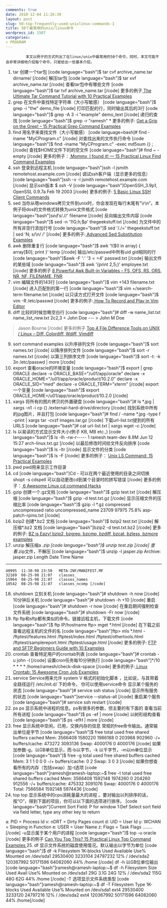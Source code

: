 ```yaml
---
comments: true
date: 2010-12-04 11:26:39
layout: post
slug: 50-top-frequently-used-unixlinux-commands-1
title: 50个最常用的unix/linux命令
wordpress_id: 1507
categories:
- PROGRAM
---
```


             本文以例子的方式列出了在linux/unix中最常用的50个命令，同时，本文可能不会非常详细地介绍每个命令，只是给出一些基本介绍。   
1. tar 
创建一个tar包 
[code language="bash"]$ tar cvf archive_name.tar dirname/ [/code]
解压tar包 
[code language="bash"]$ tar xvf archive_name.tar [/code]
查看tar包中有哪些文件 
[code language="bash"]$ tar tvf archive_name.tar [/code]
更多的例子[ The Ultimate Tar Command Tutorial with 10 Practical Examples ](http://www.thegeekstuff.com/2010/04/unix-tar-command-examples/)<!-- more -->
2. grep 
在文件中查找特定字符串（大小写敏感） 
[code language="bash"]$ grep -i "the" demo_file [/code]
打印匹配的行，同时输出其后的3行 
[code language="bash"]$ grep -A 3 -i "example" demo_text [/code]
递归的查找 
[code language="bash"]$ grep -r "ramesh" * 
更多的例子: <a href="http://www.thegeekstuff.com/2009/03/15-practical-unix-grep-command-examples/">Get a Grip on the Grep! – 15 Practical Grep Command Examples </a>
3. find 
用名字来查找文件（大小写敏感） 
[code language=bash]# find -iname "MyCProgram.c" [/code]
对查找出来的文件执行命令 
[code language="bash"]$ find -iname "MyCProgram.c" -exec md5sum {} \; [/code]
查找$HOME文件下的的空文件 
[code language="bash"]# find ~ -empty [/code]
更多的例子：[ Mommy, I found it! — 15 Practical Linux Find Command Examples](http://www.thegeekstuff.com/2009/03/15-practical-linux-find-command-examples/) 
4. ssh 
登录到远程主机 
[code language="bash"]ssh -l jsmith remotehost.example.com [/code]
调试ssh客户端（显示更多的信息） 
[code language="bash"]ssh -v -l jsmith remotehost.example.com [/code]
显示ssh版本 
$ ssh -V 
[code language="bash"]OpenSSH_3.9p1, OpenSSL 0.9.7a Feb 19 2003 [/code]
更多的例子: [5 Basic Linux SSH Client Commands ](http://www.thegeekstuff.com/2008/05/5-basic-linux-ssh-client-commands/)
5. sed 
当你从嗯windows拷贝文件到unix时，你会发现在每行末尾有”\r\n”，本例子将dos的文件格式转换为unix文件格式 
[code language="bash"]$sed 's/.$//' filename [/code]
反向输出文件内容 
[code language="bash"]$ sed -n '1!G;h;$p' thegeekstuff.txt [/code]
为文件中的所有非空行添加行号 
[code language="bash"]$ sed '/./=' thegeekstuff.txt | sed 'N; s/\n/ /' [/code]
更多的例子:[ Advanced Sed Substitution Examples](http://www.thegeekstuff.com/2009/10/unix-sed-tutorial-advanced-sed-substitution-examples/) 
6. awk 
删除重复行 
[code language="bash"]$ awk '!($0 in array) { array[$0]; print }' temp [/code]
输出/etc/passwd中所有uid gid相同的行 
[code language="bash"]$awk -F ':' '$3==$4' passwd.txt [/code]
输出文件的某些域 
[code language="bash"]$ awk '{print $2,$5;}' employee.txt [/code]
更多的例子 [8 Powerful Awk Built-in Variables – FS, OFS, RS, ORS, NR, NF, FILENAME, FNR](http://www.thegeekstuff.com/2010/01/8-powerful-awk-built-in-variables-fs-ofs-rs-ors-nr-nf-filename-fnr/) 
7. vim 
编辑文件的143行 
[code language="bash"]$ vim +143 filename.txt [/code]
进入匹配到的第一行 
[code language="bash"]$ vim +/search-term filename.txt [/code]
以只读方式打开文件 
[code language="bash"]$ vim -R /etc/passwd [/code]
更多的例子:[ How To Record and Play in Vim Editor ](http://www.thegeekstuff.com/2009/01/vi-and-vim-macro-tutorial-how-to-record-and-play/)
8. diff 
比较的时候忽略空白行 
[code language="bash"]# diff -w name_list.txt name_list_new.txt 
2c2,3 
< John Doe --- > John M Doe 
> Jason Bourne [/code]
更多的例子 [Top 4 File Difference Tools on UNIX / Linux – Diff, Colordiff, Wdiff, Vimdiff ](http://www.thegeekstuff.com/2010/06/linux-file-diff-utilities/)
9. sort command examples 
以升序排列文件 
[code language="bash"]$ sort names.txt [/code]
以降序排列文件 
[code language="bash"]$ sort -r names.txt [/code]
以第三列排序文件 
[code language="bash"]$ sort -t: -k 3n /etc/passwd | more [/code]
10. export 
查看oracle的环境变量 
[code language="bash"]$ export | grep ORACLE 
declare -x ORACLE_BASE="/u01/app/oracle" 
declare -x ORACLE_HOME="/u01/app/oracle/product/10.2.0" 
declare -x ORACLE_SID="med" 
declare -x ORACLE_TERM="xterm" [/code]
export一个变量 
[code language="bash"]$ export ORACLE_HOME=/u01/app/oracle/product/10.2.0 [/code]
11. xargs 
将所有的图片拷贝的外置硬盘 
[code language="bash"]# ls *.jpg | xargs -n1 -i cp {} /external-hard-drive/directory [/code]
找到系统中所有的jpg图片，并且打包 
[code language="bash"]# find / -name *.jpg -type f -print | xargs tar -cvzf images.tar.gz [/code]
下载url-list.txt提到的所有URLS 
[code language="bash"]# cat url-list.txt | xargs wget –c [/code]
12. ls 
以易读的方式显示文件大小(例子 KB, MB etc.,) 
[code language="bash"]$ ls -lh 
-rw-r----- 1 ramesh team-dev 8.9M Jun 12 15:27 arch-linux.txt.gz [/code]
以最后修改时间给文件反向排序 
[code language="bash"]$ ls -ltr [/code]
显示文件的分类 
[code language="bash"]$ ls -F [/code]
更多的例子： [Unix LS Command: 15 Practical Examples ](http://www.thegeekstuff.com/2009/07/linux-ls-command-examples/)
13. pwd 
pwd用来显示工作目录 
14. cd 
[code language="bash"]Cd - 可以在两个最近使用的目录之间切换 
shopt -s cdspell 可以自动更改cd到某个目录时的拼写错误 [/code]
更多的例子：[ 6 Awesome Linux cd command Hacks ](http://www.thegeekstuff.com/2008/10/6-awesome-linux-cd-command-hacks-productivity-tip3-for-geeks/)
15. gzip 
创建一个.gz文档 
[code language="bash"]$ gzip test.txt [/code]
解压缩 
[code language="bash"]$ gzip -d test.txt.gz [/code]
显示压缩文件的压缩比率 
[code language="bash"]$ gzip -l *.gz 
         compressed        uncompressed  ratio uncompressed_name 
              23709               97975  75.8% asp-patch-rpms.txt [/code]
16. bzip2 
创建*.bz2 文档 
[code language="bash"]$ bzip2 test.txt [/code]
解压缩*.bz2 文档 
[code language="bash"]bzip2 -d test.txt.bz2 [/code]
更多的例子: [BZ is Eazy! bzip2, bzgrep, bzcmp, bzdiff, bzcat, bzless, bzmore examples ](http://www.thegeekstuff.com/2010/10/bzcommand-examples/)
17. unzip 
解压缩a *.zip 
[code language="bash"]$ unzip test.zip [/code]
查看*.zip文件，不解压 
[code language="bash"]$ unzip -l jasper.zip 
Archive:  jasper.zip 
  Length     Date   Time    Name 
 --------    ----   ----    ---- 
    40995  11-30-98 23:50   META-INF/MANIFEST.MF 
    32169  08-25-98 21:07   classes_ 
    15964  08-25-98 21:07   classes_names 
    10542  08-25-98 21:07   classes_ncomp [/code]
18. shutdown 
立刻关机 
[code language="bash"]# shutdown -h now [/code]
10分钟后关机 
[code language="bash"]# shutdown -h +10 [/code]
重启 
[code language="bash"]# shutdown -r now [/code]
在重启期间强制检查文件系统 
[code language="bash"]# shutdown -Fr now [/code]
19. ftp 
ftp和sftp都有类似的命令。链接远程主机，下载文件 
[code language="bash"]$ ftp IP/hostname 
ftp> mget *.html [/code]
在下载之前查看远程主机的文件的名 
[code language="bash"]ftp> mls *.html - 
/ftptest/features.html 
/ftptest/index.html 
/ftptest/othertools.html 
/ftptest/samplereport.html 
/ftptest/usage.html [/code]
更多的例子: [FTP and SFTP Beginners Guide with 10 Examples ](http://www.thegeekstuff.com/2010/06/ftp-sftp-tutorial/)
20. crontab 
查看特定用户的crontab列表 
[code language="bash"]# crontab -u john -l [/code]
设置cron任务每10分钟执行 
[code language="bash"]*/10 * * * * /home/ramesh/check-disk-space [/code]
更多的例子:[ Linux Crontab: 15 Awesome Cron Job Examples ](http://www.thegeekstuff.com/2009/06/15-practical-crontab-examples/)
21. service 
Service用来允许 system V 格式的初始化脚本 ，比如说，与其带着全路径运行 /etc/init.d/ 下的命令， 你可以使用service命令 
显示某个服务的状态 
[code language="bash"]# service ssh status [/code]
显示所有服务的状态 
[code language="bash"]service --status-all [/code]
重启某个服务 
[code language="bash"]# service ssh restart [/code]
22. ps 
ps 显示系统中进程的信息。ps有很多的参数，但主要的有下面的 
查看当前所有进程 
[code language="bash"]$ ps -ef | more [/code]
以树形结构查看 
[code language="bash"]$ ps -efH | more [/code]
23. free 
显示系统中空闲，已用，交换内存的信息 
常规的free命令输出。通常输出单位是字节 
[code language="bash"]$ free 
             total       used       free     shared    buffers     cached 
Mem:       3566408    1580220    1986188          0     203988     902960 
-/+ buffers/cache:     473272    3093136 
Swap:      4000176          0    4000176 [/code]
如果加参数-g，以GB单位显示，而-b以字节，-k 以千字节，-m以m单位显示 
[code language="bash"]$ free -g 
             total       used       free     shared    buffers     cached 
Mem:             3          1          1          0          0          0 
-/+ buffers/cache:          0          2 
Swap:            3          0          3 [/code]
如果你想查看所有的内存（包括swap）加-t选项 
[code language="bash"]ramesh@ramesh-laptop:~$ free -t 
             total       used       free     shared    buffers     cached 
Mem:       3566408    1592148    1974260          0     204260     912556 
-/+ buffers/cache:     475332    3091076 
Swap:      4000176          0    4000176 
Total:     7566584    1592148    5974436 [/code]
24. top 
top 显示系统中的cpu消耗量最大的进程 。要对输出以列排序的话，按“O”，得到下面的项目，你可以以下面的选项进行排序。 
[code language="bash"]Current Sort Field:  P  for window 1:Def 
Select sort field via field letter, type any other key to return 

  a: PID        = Process Id              v: nDRT       = Dirty Pages count 
  d: UID        = User Id                 y: WCHAN      = Sleeping in Function 
  e: USER       = User Name               z: Flags      = Task Flags 
  ........ [/code]
-u显示属于某个用户的进程 
[code language="bash"]$ top -u oracle [/code]
更多的例子 [Can You Top This? 15 Practical Linux Top Command Examples ](http://www.thegeekstuff.com/2010/01/15-practical-unix-linux-top-command-examples/)
25. df 
显示文件系统的磁盘使用情况。默认输出以字节为单位 
[code language="bash"]$ df -k 
Filesystem           1K-blocks      Used Available Use% Mounted on 
/dev/sda1             29530400   3233104  24797232  12% / 
/dev/sda2            120367992  50171596  64082060  44% /home [/code]
df -h 以GB位单位输出 
[code language="bash"]ramesh@ramesh-laptop:~$ df -h 
Filesystem            Size  Used Avail Use% Mounted on 
/dev/sda1              29G  3.1G   24G  12% / 
/dev/sda2             115G   48G   62G  44% /home [/code]
-T 选项显示文件系统类型 
[code language="bash"]ramesh@ramesh-laptop:~$ df -T 
Filesystem    Type   1K-blocks      Used Available Use% Mounted on 
/dev/sda1     ext4    29530400   3233120  24797216  12% / 
/dev/sda2     ext4   120367992  50171596  64082060  44% /home[/code]
